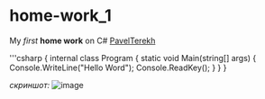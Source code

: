 # home-work_1
My *first* **home work** on C#  [PavelTerekh](https://github.com/PavelTerekh)

'''csharp
{
    internal class Program
    {
        static void Main(string[] args)
        {
            Console.WriteLine("Hello Word");
            Console.ReadKey();
        }
    }
}


_скриншот:_
![image](https://user-images.githubusercontent.com/128780232/227448095-1b295525-24f8-4d28-b92e-f92aefb8302e.png)

